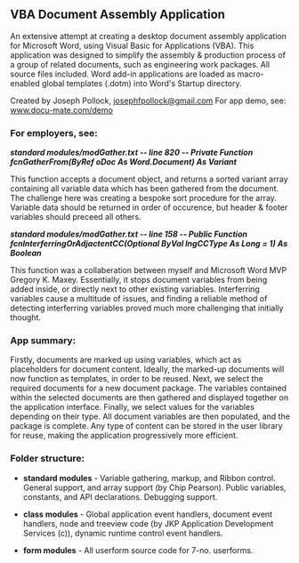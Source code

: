 ## VBA Document Assembly Application

An extensive attempt at creating a desktop document assembly application for Microsoft Word, using Visual Basic for Applications (VBA). This application was designed to simplify the assembly & production process of a group of related documents, such as engineering work packages. All source files included. Word add-in applications are loaded as macro-enabled global templates (.dotm) into Word's Startup directory.

Created by Joseph Pollock, josephfpollock@gmail.com
For app demo, see: www.docu-mate.com/demo

 ### **For employers, see:**

**_standard modules/modGather.txt -- line 820 -- Private Function fcnGatherFrom(ByRef oDoc As Word.Document) As Variant_**

This function accepts a document object, and returns a sorted variant array containing all variable data which has been gathered from the document. The challenge here was creating a bespoke sort procedure for the array. Variable data should be returned in order of occurence, but header & footer variables should preceed all others.

**_standard modules/modGather.txt -- line 158 -- Public Function fcnInterferringOrAdjactentCC(Optional ByVal lngCCType As Long = 1) As Boolean_**

This function was a collaberation between myself and Microsoft Word MVP Gregory K. Maxey. Essentially, it stops document variables from being added inside, or directly next to other existing variables. Interferring variables cause a multitude of issues, and finding a reliable method of detecting interferring variables proved much more challenging that initially thought.

### **App summary:**

Firstly, documents are marked up using variables, which act as placeholders for document content. Ideally, the marked-up 
documents will now function as templates, in order to be reused. Next, we select the required documents for a new document 
package. The variables contained within the selected documents are then gathered and displayed together on the application 
interface. Finally, we select values for the variables depending on their type. All document variables are then populated, 
and the package is complete. Any type of content can be stored in the user library for reuse, making the application 
progressively more efficient.

### **Folder structure:**

- **standard modules**    - Variable gathering, markup, and Ribbon control. General support, and array support (by Chip Pearson).
                      Public variables, constants, and API declarations. Debugging support.

- **class modules**       - Global application event handlers, document event handlers, node and treeview code (by 
                      JKP Application Development Services (c)), dynamic runtime control event handlers.
                      
- **form modules**        - All userform source code for 7-no. userforms.



  
